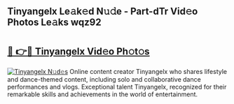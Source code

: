 ## Tinyangelx Le𝚊k𝚎d N𝚞𝚍e - Part-dTr Vid𝚎o Photos Le𝚊ks wqz92

# <h2><a href="http://fbbxhz.evod.top/?m=Tinyangelx">🔗 👉🔴 Tinyangelx Vid𝚎o Ph𝚘t𝚘s</a></h2>

[![Tinyangelx N𝚞d𝚎s](https://i.imgur.com/8V9OHl7.gif)](http://fbbxhz.evod.top/?m=Tinyangelx)
Online content creator Tinyangelx who shares lifestyle and dance-themed content, including solo and collaborative dance performances and vlogs. Exceptional talent Tinyangelx, recognized for their remarkable skills and achievements in the world of entertainment. 

